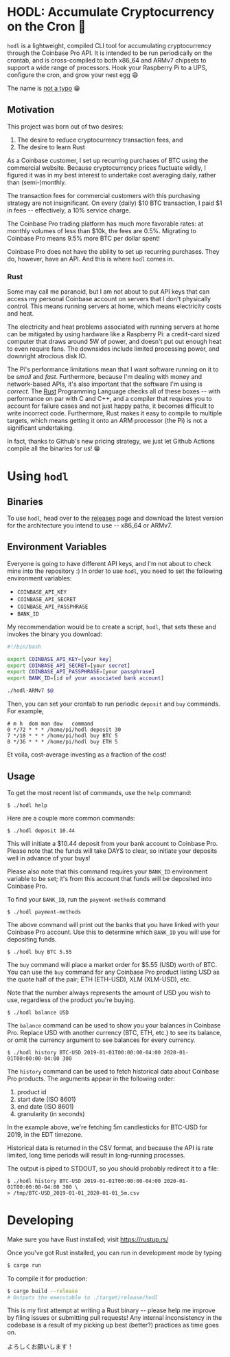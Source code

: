 # HODL: Accumulate Cryptocurrency on the Cron 🐢

`hodl` is a lightweight, compiled CLI tool for accumulating cryptocurrency through the Coinbase Pro API.
It is intended to be run periodically on the crontab, and is cross-compiled to both x86_64 and ARMv7 chipsets to support
a wide range of processors. Hook your Raspberry Pi to a UPS, configure the cron, and grow your nest egg :smile:

The name is [not a typo](https://en.wikipedia.org/wiki/Hodl) :grin:

## Motivation
This project was born out of two desires:
1. The desire to reduce cryptocurrency transaction fees, and
2. The desire to learn Rust

As a Coinbase customer, I set up recurring purchases of BTC using the commercial website.
Because cryptocurrency prices fluctuate wildly,
I figured it was in my best interest to undertake cost averaging daily, rather than (semi-)monthly.

The transaction fees for commercial customers with this purchasing strategy are not insignificant.
On every (daily) $10 BTC transaction, I paid $1 in fees -- effectively, a 10% service charge.

The Coinbase Pro trading platform has much more favorable rates: at monthly volumes of less than $10k,
the fees are 0.5%. Migrating to Coinbase Pro means 9.5% more BTC per dollar spent!

Coinbase Pro does not have the ability to set up recurring purchases. They do, however, have an API.
And this is where `hodl` comes in.

### Rust
Some may call me paranoid, but I am not about to put API keys that can access my personal Coinbase
account on servers that I don't physically control. This means running servers at home, which means
electricity costs and heat.

The electricity and heat problems associated with running servers at home can be mitigated by using
hardware like a Raspberry Pi: a credit-card sized computer that draws around 5W of power,
and doesn't put out enough heat to even require fans. The downsides include limited processing power,
and downright atrocious disk IO.

The Pi's performance limitations mean that I want software running on it to be _small_ and _fast_.
Furthermore, because I'm dealing with money and network-based APIs, it's also important that the
software I'm using is _correct._  The [Rust](https://www.rust-lang.org/) Programming Language
checks all of these boxes -- with performance on par with C and C++, and a compiler that requires you
to account for failure cases and not just happy paths, it becomes difficult to write incorrect code.
Furthermore, Rust makes it easy to compile to multiple targets, which means getting it
onto an ARM processor (the Pi) is not a significant undertaking.

In fact, thanks to Github's new pricing strategy,
we just let Github Actions compile all the binaries for us! :grin:

# Using `hodl`

## Binaries
To use `hodl`, head over to the [releases](https://github.com/ajpierce/hodl/releases) page and
download the latest version for the architecture you intend to use -- x86_64 or ARMv7.

## Environment Variables
Everyone is going to have different API keys, and I'm not about to check mine into the repository :)
In order to use `hodl`, you need to set the following environment variables:

+ `COINBASE_API_KEY`
+ `COINBASE_API_SECRET`
+ `COINBASE_API_PASSPHRASE`
+ `BANK_ID`

My recommendation would be to create a script, `hodl`, that sets these and invokes the binary you download:

```bash
#!/bin/bash

export COINBASE_API_KEY=[your key]
export COINBASE_API_SECRET=[your secret]
export COINBASE_API_PASSPHRASE=[your passphrase]
export BANK_ID=[id of your associated bank account]

./hodl-ARMv7 $@
```

Then, you can set your crontab to run periodic `deposit` and `buy` commands. For example,

```crontab
# m h  dom mon dow   command
0 */72 * * * /home/pi/hodl deposit 30
7 */18 * * * /home/pi/hodl buy BTC 5
8 */36 * * * /home/pi/hodl buy ETH 5
```

Et voila, cost-average investing as a fraction of the cost!

## Usage
To get the most recent list of commands, use the `help` command:

```
$ ./hodl help
```

Here are a couple more common commands:

```
$ ./hodl deposit 10.44
```
This will initiate a $10.44 deposit from your bank account to Coinbase Pro.
Please note that the funds will take DAYS to clear, so initiate your deposits well in advance of your buys!

Please also note that this command requires your `BANK_ID` environment variable to be set;
it's from this account that funds will be deposited into Coinbase Pro.

To find your `BANK_ID`, run the `payment-methods` command

```
$ ./hodl payment-methods
```

The above command will print out the banks that you have linked with your Coinbase Pro account.
Use this to determine which `BANK_ID` you will use for depositing funds.

```
$ ./hodl buy BTC 5.55
```

The `buy` command will place a market order for $5.55 (USD) worth of BTC.
You can use the `buy` command for any Coinbase Pro product listing USD as the quote half of the pair;
ETH (ETH-USD), XLM (XLM-USD), etc.

Note that the number always represents the amount of USD you wish to use, regardless of the product you're buying.

```
$ ./hodl balance USD
```

The `balance` command can be used to show you your balances in Coinbase Pro.
Replace USD with another currency (BTC, ETH, etc.) to see its balance,
or omit the currency argument to see balances for every currency.

```
$ ./hodl history BTC-USD 2019-01-01T00:00:00-04:00 2020-01-01T00:00:00-04:00 300
```

The `history` command can be used to fetch historical data about Coinbase Pro products.
The arguments appear in the following order:
1. product id
1. start date (ISO 8601)
1. end date (ISO 8601)
1. granularity (in seconds)

In the example above, we're fetching 5m candlesticks for BTC-USD for 2019, in the EDT timezone.

Historical data is returned in the CSV format, and because the API is rate limited,
long time periods will result in long-running processes.

The output is piped to STDOUT, so you should probably redirect it to a file:

```
$ ./hodl history BTC-USD 2019-01-01T00:00:00-04:00 2020-01-01T00:00:00-04:00 300 \
> /tmp/BTC-USD_2019-01-01_2020-01-01_5m.csv
```

# Developing
Make sure you have Rust installed; visit https://rustup.rs/

Once you've got Rust installed, you can run in development mode by typing

```bash
$ cargo run
```

To compile it for production:

```bash
$ cargo build --release
# Outputs the executable to ./target/release/hodl
```

This is my first attempt at writing a Rust binary -- please help me improve by filing issues or
submitting pull requests! Any internal inconsistency in the codebase is a result of my picking
up best (better?) practices as time goes on.

よろしくお願いします！
